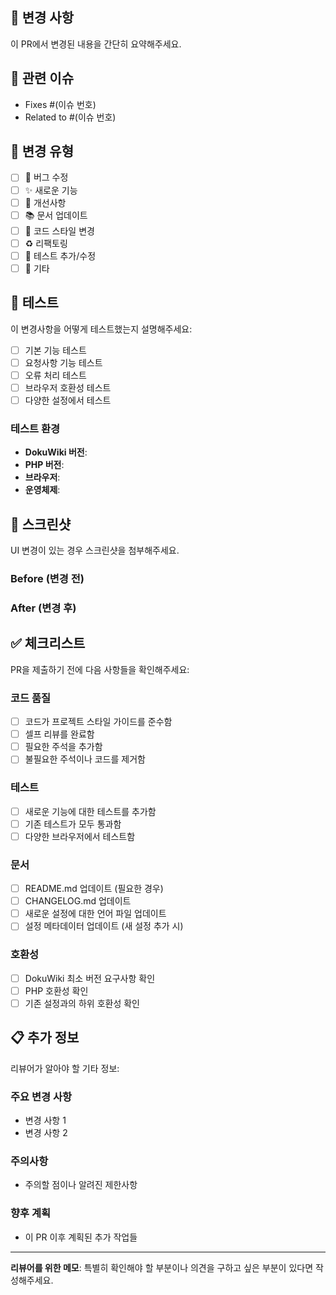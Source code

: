 ## 📝 변경 사항
이 PR에서 변경된 내용을 간단히 요약해주세요.

## 🔗 관련 이슈
- Fixes #(이슈 번호)
- Related to #(이슈 번호)

## 🔄 변경 유형
- [ ] 🐛 버그 수정
- [ ] ✨ 새로운 기능
- [ ] 🔧 개선사항
- [ ] 📚 문서 업데이트
- [ ] 🎨 코드 스타일 변경
- [ ] ♻️ 리팩토링
- [ ] 🧪 테스트 추가/수정
- [ ] 🔨 기타

## 🧪 테스트
이 변경사항을 어떻게 테스트했는지 설명해주세요:

- [ ] 기본 기능 테스트
- [ ] 요청사항 기능 테스트
- [ ] 오류 처리 테스트
- [ ] 브라우저 호환성 테스트
- [ ] 다양한 설정에서 테스트

### 테스트 환경
- **DokuWiki 버전**: 
- **PHP 버전**: 
- **브라우저**: 
- **운영체제**: 

## 📸 스크린샷
UI 변경이 있는 경우 스크린샷을 첨부해주세요.

### Before (변경 전)
<!-- 스크린샷 첨부 -->

### After (변경 후)
<!-- 스크린샷 첨부 -->

## ✅ 체크리스트
PR을 제출하기 전에 다음 사항들을 확인해주세요:

### 코드 품질
- [ ] 코드가 프로젝트 스타일 가이드를 준수함
- [ ] 셀프 리뷰를 완료함
- [ ] 필요한 주석을 추가함
- [ ] 불필요한 주석이나 코드를 제거함

### 테스트
- [ ] 새로운 기능에 대한 테스트를 추가함
- [ ] 기존 테스트가 모두 통과함
- [ ] 다양한 브라우저에서 테스트함

### 문서
- [ ] README.md 업데이트 (필요한 경우)
- [ ] CHANGELOG.md 업데이트
- [ ] 새로운 설정에 대한 언어 파일 업데이트
- [ ] 설정 메타데이터 업데이트 (새 설정 추가 시)

### 호환성
- [ ] DokuWiki 최소 버전 요구사항 확인
- [ ] PHP 호환성 확인
- [ ] 기존 설정과의 하위 호환성 확인

## 📋 추가 정보
리뷰어가 알아야 할 기타 정보:

### 주요 변경 사항
- 변경 사항 1
- 변경 사항 2

### 주의사항
- 주의할 점이나 알려진 제한사항

### 향후 계획
- 이 PR 이후 계획된 추가 작업들

---

**리뷰어를 위한 메모**: 
특별히 확인해야 할 부분이나 의견을 구하고 싶은 부분이 있다면 작성해주세요.